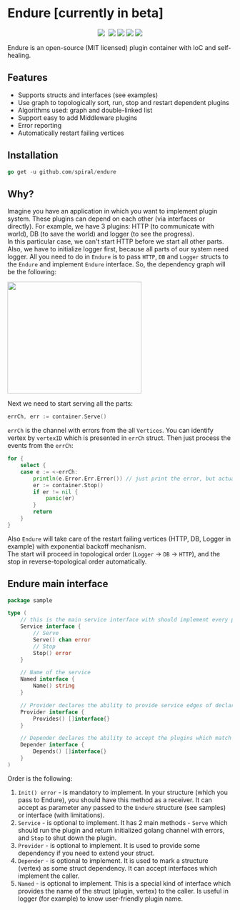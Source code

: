 # Endure [currently in beta]
<p align="center">
	<a href="https://pkg.go.dev/github.com/spiral/Endure?tab=doc"><img src="https://godoc.org/github.com/spiral/Endure?status.svg"></a>
	<a href="https://github.com/spiral/Endure/actions"><img src="https://github.com/spiral/Endure/workflows/CI/badge.svg" alt=""></a>
	<a href="https://goreportcard.com/report/github.com/spiral/Endure"><img src="https://goreportcard.com/badge/github.com/spiral/Endure"></a>
	<a href="https://codecov.io/gh/spiral/Endure/"><img src="https://codecov.io/gh/spiral/Endure/branch/master/graph/badge.svg"></a>
	<a href="https://discord.gg/TFeEmCs"><img src="https://img.shields.io/badge/discord-chat-magenta.svg"></a>
	<a href="https://lgtm.com/projects/g/spiral/endure/alerts/"><img src="https://img.shields.io/lgtm/alerts/g/spiral/endure.svg?logo=lgtm&logoWidth=18"></a>
</p>

Endure is an open-source (MIT licensed) plugin container with IoC and self-healing.

<h2>Features</h2>

- Supports structs and interfaces (see examples)
- Use graph to topologically sort, run, stop and restart dependent plugins
- Algorithms used: graph and double-linked list
- Support easy to add Middleware plugins
- Error reporting
- Automatically restart failing vertices


<h2>Installation</h2>  

```go
go get -u github.com/spiral/endure
```  


<h2>Why?</h2>  

Imagine you have an application in which you want to implement plugin system. These plugins can depend on each other (via interfaces or directly).
For example, we have 3 plugins: HTTP (to communicate with world), DB (to save the world) and logger (to see the progress).  
In this particular case, we can't start HTTP before we start all other parts. Also, we have to initialize logger first, because all parts of our system need logger. All you need to do in `Endure` is to pass `HTTP`, `DB` and `Logger` structs to the `Endure` and implement `Endure` interface. So, the dependency graph will be the following:
<p align="left">
  <img src="https://github.com/spiral/endure/blob/master/images/graph.png" width="300" height="250" />
</p>

Next we need to start serving all the parts:
```go
errCh, err := container.Serve()
```
`errCh` is the channel with errors from the all `Vertices`. You can identify vertex by `vertexID` which is presented in `errCh` struct.
Then just process the events from the `errCh`:
```go
for {
	select {
	case e := <-errCh:
		println(e.Error.Err.Error()) // just print the error, but actually error processing could be there
		er := container.Stop()
		if er != nil {
		    panic(er)
		}
		return
	}
}
```
Also `Endure` will take care of the restart failing vertices (HTTP, DB, Logger in example) with exponential backoff mechanism.   
The start will proceed in topological order (`Logger` -> `DB` -> `HTTP`), and the stop in reverse-topological order automatically.


<h2>Endure main interface</h2>  

```go
package sample

type (
	// this is the main service interface with should implement every plugin
	Service interface {
		// Serve
		Serve() chan error
		// Stop
		Stop() error
	}

	// Name of the service
	Named interface {
		Name() string
	}

	// Provider declares the ability to provide service edges of declared types.
	Provider interface {
		Provides() []interface{}
	}

	// Depender declares the ability to accept the plugins which match the provided method signature.
	Depender interface {
		Depends() []interface{}
	}
)  
```
Order is the following:
1. `Init() error` - is mandatory to implement. In your structure (which you pass to Endure), you should have this method as a receiver. It can accept as parameter any passed to the `Endure` structure (see samples) or interface (with limitations).  
3. `Service` - is optional to implement. It has 2 main methods - `Serve` which should run the plugin and return initialized golang channel with errors, and `Stop` to shut down the plugin.
4. `Provider` - is optional to implement. It is used to provide some dependency if you need to extend your struct.
5. `Depender` - is optional to implement. It is used to mark a structure (vertex) as some struct dependency. It can accept interfaces which implement the caller.
6. `Named` - is optional to implement. This is a special kind of interface which provides the name of the struct (plugin, vertex) to the caller. Is useful in logger (for example) to know user-friendly plugin name.
